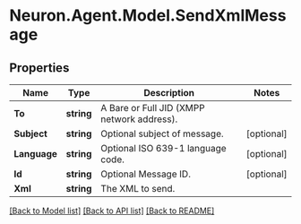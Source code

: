 # Neuron.Agent.Model.SendXmlMessage

## Properties

Name | Type | Description | Notes
------------ | ------------- | ------------- | -------------
**To** | **string** | A Bare or Full JID (XMPP network address). | 
**Subject** | **string** | Optional subject of message. | [optional] 
**Language** | **string** | Optional ISO 639-1 language code. | [optional] 
**Id** | **string** | Optional Message ID. | [optional] 
**Xml** | **string** | The XML to send. | 

[[Back to Model list]](../README.md#documentation-for-models) [[Back to API list]](../README.md#documentation-for-api-endpoints) [[Back to README]](../README.md)


